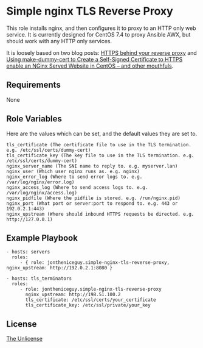 Simple nginx TLS Reverse Proxy
==============================

This role installs nginx, and then configures it to proxy to an HTTP only web service. It is currently designed for CentOS 7.4 to proxy Ansible AWX, but should work with any HTTP only services.

It is loosely based on two blog posts: [HTTPS behind your reverse proxy](https://reinout.vanrees.org/weblog/2017/05/02/https-behind-proxy.html) and [Using make-dummy-cert to Create a Self-Signed Certificate to HTTPS enable an NGinx Served Website in CentOS – and other mouthfuls](https://toggen.com.au/blog/it-tips/using-make-dummy-cert-to-create-a-self-signed-certificate-to-https-enable-an-nginx-served-website-in-centos-and-other-mouthfuls).

Requirements
------------

None

Role Variables
--------------

Here are the values which can be set, and the default values they are set to.

```
tls_certificate (The certificate file to use in the TLS termination. e.g. /etc/ssl/certs/dummy-cert)
tls_certificate_key (The key file to use in the TLS termination. e.g. /etc/ssl/certs/dummy-cert)
nginx_server_name (The SNI name to reply to. e.g. myserver.lan)
nginx_user (Which user nginx runs as. e.g. nginx)
nginx_error_log (Where to send error logs to. e.g. /var/log/nginx/error.log)
nginx_access_log (Where to send access logs to. e.g. /var/log/nginx/access.log)
nginx_pidfile (Where the pidfile is stored. e.g. /run/nginx.pid)
nginx_port (What port or server:port to respond to. e.g. 443 or 192.0.2.1:443)
nginx_upstream (Where should inbound HTTPS requests be directed. e.g. http://127.0.0.1)
```

Example Playbook
----------------

    - hosts: servers
      roles:
         - { role: jontheniceguy.simple-nginx-tls-reverse-proxy, nginx_upstream: http://192.0.2.1:8080 }

    - hosts: tls_terminators
      roles:
         - role: jontheniceguy.simple-nginx-tls-reverse-proxy
           nginx_upstream: http://198.51.100.2
           tls_certificate: /etc/ssl/certs/your_certificate
           tls_certificate_key: /etc/ssl/private/your_key


License
-------

[The Unlicense](https://github.com/JonTheNiceGuy/simple-nginx-tls-reverse-proxy/blob/master/LICENSE)
